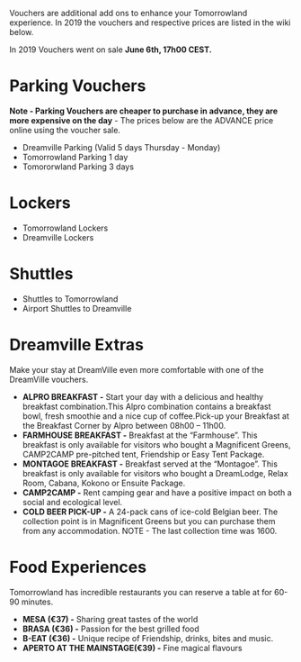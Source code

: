 Vouchers are additional add ons to enhance your Tomorrowland experience. In 2019 the vouchers and respective prices are listed in the wiki below.

In 2019 Vouchers went on sale **June 6th, 17h00 CEST.** 

# Parking Vouchers

**Note - Parking Vouchers are cheaper to purchase in advance, they are more expensive on the day** - The prices below are the ADVANCE price online using the voucher sale.

* Dreamville Parking (Valid 5 days Thursday - Monday)
* Tomorrowland Parking 1 day
* Tomororwland Parking 3 days

# Lockers

* Tomorrowland Lockers 
* Dreamville Lockers

# Shuttles

* Shuttles to Tomorrowland
* Airport Shuttles to Dreamville

# Dreamville Extras

Make your stay at DreamVille even more comfortable with one of the DreamVille vouchers.

* **ALPRO BREAKFAST -** Start your day with a delicious and healthy breakfast combination.This Alpro combination contains a breakfast bowl, fresh smoothie and a nice cup of coffee.Pick-up your Breakfast at the Breakfast Corner by Alpro between 08h00 – 11h00.
* **FARMHOUSE BREAKFAST -** Breakfast at the “Farmhouse”. This breakfast is only available for visitors who bought a Magnificent Greens, CAMP2CAMP pre-pitched tent, Friendship or Easy Tent Package.
* **MONTAGOE BREAKFAST -** Breakfast served at the “Montagoe”. This breakfast is only available for visitors who bought a DreamLodge, Relax Room, Cabana, Kokono or Ensuite Package.
* **CAMP2CAMP -** Rent camping gear and have a positive impact on both a social and ecological level. 
* **COLD BEER PICK-UP -** A 24-pack cans of ice-cold Belgian beer. The collection point is in Magnificent Greens but you can purchase them from any accommodation. NOTE - The last collection time was 1600.

# Food Experiences

Tomorrowland has incredible restaurants you can reserve a table at for 60-90 minutes.

* **MESA (€37) -** Sharing great tastes of the world
* **BRASA (€36) -** Passion for the best grilled food
* **B-EAT (€36) -** Unique recipe of Friendship, drinks, bites and music.
* **APERTO AT THE MAINSTAGE(€39) -** Fine magical flavours 